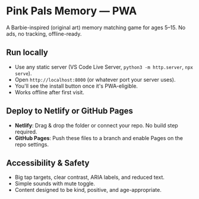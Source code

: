 # Pink Pals Memory — PWA

A Barbie-inspired (original art) memory matching game for ages 5–15. No ads, no tracking, offline-ready.

## Run locally
- Use any static server (VS Code Live Server, `python3 -m http.server`, `npx serve`).
- Open `http://localhost:8000` (or whatever port your server uses).
- You'll see the install button once it's PWA-eligible.
- Works offline after first visit.

## Deploy to Netlify or GitHub Pages
- **Netlify**: Drag & drop the folder or connect your repo. No build step required.
- **GitHub Pages**: Push these files to a branch and enable Pages on the repo settings.

## Accessibility & Safety
- Big tap targets, clear contrast, ARIA labels, and reduced text.
- Simple sounds with mute toggle.
- Content designed to be kind, positive, and age-appropriate.
